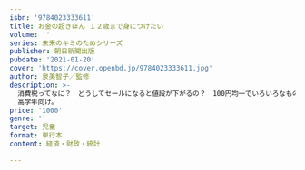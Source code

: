 ```yaml
---
isbn: '9784023333611'
title: お金の超きほん １２歳まで身につけたい
volume: ''
series: 未来のキミのためシリーズ
publisher: 朝日新聞出版
pubdate: '2021-01-20'
cover: 'https://cover.openbd.jp/9784023333611.jpg'
author: 泉美智子／監修
description: >-
  消費税ってなに？　どうしてセールになると値段が下がるの？　100円均一でいろいろなものが買えるのはなぜ？など、身近なギモンがすっきり解決！　マンガやワークがついているので初めてお金を学ぶ小学生でも理解がしやすい。小学校中学年
  高学年向け。
price: '1000'
genre: ''
target: 児童
format: 単行本
content: 経済・財政・統計

---
```

